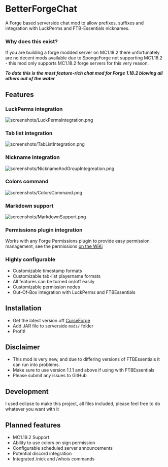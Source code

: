 # BetterForgeChat
A Forge based serverside chat mod to allow prefixes, suffixes and integration with LuckPerms and FTB-Essentials nicknames.

### Why does this exist?
If you are building a forge modded server on MC1.18.2 there unfortunately are no decent mods available due to SpongeForge not supporting MC1.18.2 - this mod only supports MC1.18.2 forge servers for this very reason.

***To date this is the most feature-rich chat mod for Forge 1.18.2 blowing all others out of the water***

## Features
### LuckPerms integration
![screenshots/LuckPermsIntegration.png](https://github.com/abc123me/BetterForgeChat/raw/main/screenshots/LuckPermsIntegration.png)
### Tab list integration
![screenshots/TabListIntegration.png](https://github.com/abc123me/BetterForgeChat/raw/main/screenshots/TabListIntegration.png)
### Nickname integration
![screenshots/NicknameAndGroupIntegreation.png](https://github.com/abc123me/BetterForgeChat/raw/main/screenshots/NicknameAndGroupIntegreation.png)
### Colors command
![screenshots/ColorsCommand.png](https://github.com/abc123me/BetterForgeChat/raw/main/screenshots/ColorsCommand.png)
### Markdown support
![screenshots/MarkdownSupport.png](https://github.com/abc123me/BetterForgeChat/raw/main/screenshots/MarkdownSupport.png)
### Permissions plugin integration
Works with any Forge Permissions plugin to provide easy permission management, see the permissions [on the WiKi](https://github.com/abc123me/BetterForgeChat/wiki)

### Highly configurable
 - Customizable timestamp formats
 - Customizable tab-list playername formats
 - All features can be turned on/off easily
 - Customizable permission nodes
 - Out-Of-Box integration with LuckPerms and FTBEssentials

## Installation
- Get the latest version off [CurseForge](https://www.curseforge.com/minecraft/mc-mods/betterforgechat-with-luckperms-support/files)
- Add JAR file to serverside `mods/` folder
- Profit!

## Disclaimer
- This mod is very new, and due to differing versions of FTBEssentials it can run into problems.
- Make sure to use version 1.1.1 and above if using with FTBEssentials
- Please submit any issues to GitHub

## Development
I used eclipse to make this project, all files included, please feel free to do whatever you want with it

## Planned features
- MC1.19.2 Support
- Ability to use colors on sign permission
- Configurable scheduled server announcements
- Potential discord integration
- Integrated /nick and /whois commands
